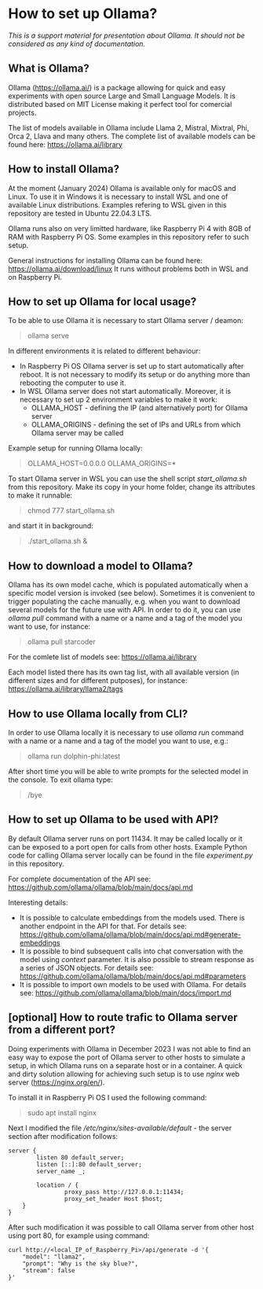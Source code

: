 # How to set up Ollama?

_This is a support material for presentation about Ollama. It should not be considered as any kind of documentation._

## What is Ollama?

Ollama (https://ollama.ai/) is a package allowing for quick and easy experiments with open source Large and Small Language Models. It is distributed based on MIT License making it perfect tool for comercial projects. 

The list of models available in Ollama include Llama 2, Mistral, Mixtral, Phi, Orca 2, Llava and many others. The complete list of available models can be found here: https://ollama.ai/library

## How to install Ollama?

At the moment (January 2024) Ollama is available only for macOS and Linux. To use it in Windows it is necessary to install WSL and one of available Linux distributions. Examples refering to WSL given in this repository are tested in Ubuntu 22.04.3 LTS.

Ollama runs also on very limitted hardware, like Raspberry Pi 4 with 8GB of RAM with Raspberry Pi OS. Some examples in this repository refer to such setup.

General instructions for installing Ollama can be found here: https://ollama.ai/download/linux
It runs without problems both in WSL and on Raspberry Pi.

## How to set up Ollama for local usage?

To be able to use Ollama it is necessary to start Ollama server / deamon:
> ollama serve

In different environments it is related to different behaviour: 
- In Raspberry Pi OS Ollama server is set up to start automatically after reboot. It is not necessary to modify its setup or do anything more than rebooting the computer to use it.
- In WSL Ollama server does not start automatically. Moreover, it is necessary to set up 2 environment variables to make it work:
	- OLLAMA_HOST - defining the IP (and alternatively port) for Ollama server 
	- OLLAMA_ORIGINS - defining the set of IPs and URLs from which Ollama server may be called

Example setup for running Ollama locally:
> OLLAMA_HOST=0.0.0.0 
> OLLAMA_ORIGINS=*

To start Ollama server in WSL you can use the shell script *start_ollama.sh* from this repository. 
Make its copy in your home folder, change its attributes to make it runnable:
> chmod 777 start_ollama.sh

and start it in background:

> ./start_ollama.sh &

## How to download a model to Ollama?

Ollama has its own model cache, which is populated automatically when a specific model version is invoked (see below).
Sometimes it is convenient to trigger populating the cache manually, 
e.g. when you want to download several models for the future use with API. 
In order to do it, you can use *ollama pull* command with a name 
or a name and a tag of the model you want to use, for instance:
> ollama pull starcoder

For the comlete list of models see: https://ollama.ai/library

Each model listed there has its own tag list, with all available version (in different sizes and for different putposes), 
for instance: https://ollama.ai/library/llama2/tags

## How to use Ollama locally from CLI?

In order to use Ollama locally it is necessary to use *ollama run* command with a name
or a name and a tag of the model you want to use, e.g.: 
> ollama run dolphin-phi:latest

After short time you will be able to write prompts for the selected model in the console. To exit ollama type:
> /bye

## How to set up Ollama to be used with API?

By default Ollama server runs on port 11434. It may be called locally or it can be exposed to a port open 
for calls from other hosts. Example Python code for calling Ollama server locally can be found 
in the file *experiment.py* in this repository. 

For complete documentation of the API see: https://github.com/ollama/ollama/blob/main/docs/api.md

Interesting details:
- It is possible to calculate embeddings from the models used. There is another endpoint in the API for that. For details see: https://github.com/ollama/ollama/blob/main/docs/api.md#generate-embeddings
- It is possible to bind subsequent calls into chat conversation with the model using *context* parameter. It 
is also possible to stream response as a series of JSON objects. For details see: https://github.com/ollama/ollama/blob/main/docs/api.md#parameters
- It is possible to import own models to be used with Ollama. For details see: https://github.com/ollama/ollama/blob/main/docs/import.md

## [optional] How to route trafic to Ollama server from a different port?

Doing experiments with Ollama in December 2023 I was not able to find an easy way to expose the port of Ollama 
server to other hosts to simulate a setup, in which Ollama runs on a separate host or in a container. A quick 
and dirty solution allowing for achieving such setup is to use *nginx* web server (https://nginx.org/en/). 

To install  it in Raspberry Pi OS I used the following command:
> sudo apt install nginx

Next I modified the file */etc/nginx/sites-available/default* - the server section after modification follows:

	server {
        	listen 80 default_server;
        	listen [::]:80 default_server;
        	server_name _;
	
        	location / {
                	proxy_pass http://127.0.0.1:11434;
                	proxy_set_header Host $host;
		}
	}

After such modification it was possible to call Ollama server from other host using port 80, for 
example using command:

	curl http://<local_IP_of_Raspberry_Pi>/api/generate -d '{
  		"model": "llama2",
  		"prompt": "Why is the sky blue?",
  		"stream": false
	}'
